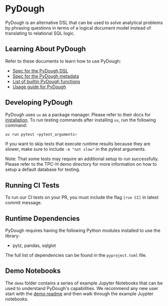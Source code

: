 # PyDough

PyDough is an alternative DSL that can be used to solve analytical problems by phrasing questions in terms of a logical document model instead of translating to relational SQL logic.

## Learning About PyDough

Refer to these documents to learn how to use PyDough:

- [Spec for the PyDough DSL](documentation/dsl.md)
- [Spec for the PyDough metadata](documentation/metadata.md)
- [List of builtin PyDough functions](documentation/functions.md)
- [Usage guide for PyDough](documentation/usage.md)

## Developing PyDough
PyDough uses `uv` as a package manager. Please refer to their docs for
[installation](https://docs.astral.sh/uv/getting-started/). To run testing
commands after installing `uv`, run the following command:

```bash
uv run pytest <pytest_arguments>
```

If you want to skip tests that execute runtime results because they are slower, make sure to include `-m "not slow"` in the pytest arguments.

Note: That some tests may require an additional setup to run successfully.
Please refer to the TPC-H demo directory for more information on how to setup
a default database for testing.

## Running CI Tests
To run our CI tests on your PR, you must include the flag `[run CI]` in latest
commit message.

## Runtime Dependencies

PyDough requires having the following Python modules installed to use
the library:

- pytz, pandas, sqlglot

The full list of dependencies can be found in the `pyproject.toml` file.

## Demo Notebooks

The `demo` folder contains a series of example Jupyter Notebooks
that can be used to understand PyDough's capabilities. We recommend any new user start
with the [demo readme](demos/README.md) and then walk through the example Juypter notebooks.
